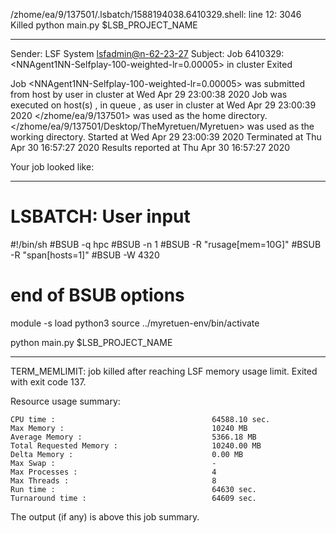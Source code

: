 /zhome/ea/9/137501/.lsbatch/1588194038.6410329.shell: line 12:  3046 Killed                  python main.py $LSB_PROJECT_NAME

------------------------------------------------------------
Sender: LSF System <lsfadmin@n-62-23-27>
Subject: Job 6410329: <NNAgent1NN-Selfplay-100-weighted-lr=0.00005> in cluster <dcc> Exited

Job <NNAgent1NN-Selfplay-100-weighted-lr=0.00005> was submitted from host <n-62-30-6> by user <s183914> in cluster <dcc> at Wed Apr 29 23:00:38 2020
Job was executed on host(s) <n-62-23-27>, in queue <hpc>, as user <s183914> in cluster <dcc> at Wed Apr 29 23:00:39 2020
</zhome/ea/9/137501> was used as the home directory.
</zhome/ea/9/137501/Desktop/TheMyretuen/Myretuen> was used as the working directory.
Started at Wed Apr 29 23:00:39 2020
Terminated at Thu Apr 30 16:57:27 2020
Results reported at Thu Apr 30 16:57:27 2020

Your job looked like:

------------------------------------------------------------
# LSBATCH: User input
#!/bin/sh
#BSUB -q hpc
#BSUB -n 1
#BSUB -R "rusage[mem=10G]"
#BSUB -R "span[hosts=1]"
#BSUB -W 4320
# end of BSUB options

module -s load python3
source ../myretuen-env/bin/activate

python main.py $LSB_PROJECT_NAME


------------------------------------------------------------

TERM_MEMLIMIT: job killed after reaching LSF memory usage limit.
Exited with exit code 137.

Resource usage summary:

    CPU time :                                   64588.10 sec.
    Max Memory :                                 10240 MB
    Average Memory :                             5366.18 MB
    Total Requested Memory :                     10240.00 MB
    Delta Memory :                               0.00 MB
    Max Swap :                                   -
    Max Processes :                              4
    Max Threads :                                8
    Run time :                                   64630 sec.
    Turnaround time :                            64609 sec.

The output (if any) is above this job summary.

